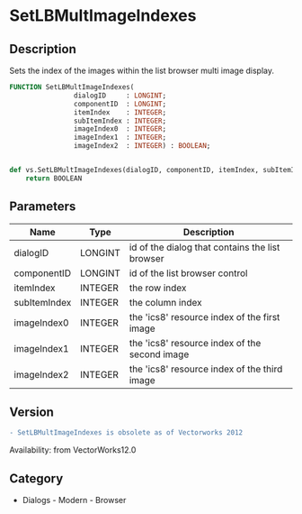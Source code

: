 # SetLBMultImageIndexes

## Description
Sets the index of the images within the list browser multi image display.

```pascal
FUNCTION SetLBMultImageIndexes(
				dialogID     : LONGINT;
				componentID  : LONGINT;
				itemIndex    : INTEGER;
				subItemIndex : INTEGER;
				imageIndex0  : INTEGER;
				imageIndex1  : INTEGER;
				imageIndex2  : INTEGER) : BOOLEAN;
```

```python

def vs.SetLBMultImageIndexes(dialogID, componentID, itemIndex, subItemIndex, imageIndex0, imageIndex1, imageIndex2):
    return BOOLEAN
```

## Parameters
|Name|Type|Description|
|---|---|---|
|dialogID|LONGINT|id of the dialog that contains the list browser|
|componentID|LONGINT|id of the list browser control|
|itemIndex|INTEGER|the row index|
|subItemIndex|INTEGER|the column index|
|imageIndex0|INTEGER|the 'ics8' resource index of the first image|
|imageIndex1|INTEGER|the 'ics8' resource index of the second image|
|imageIndex2|INTEGER|the 'ics8' resource index of the third image|

## Version
```diff
- SetLBMultImageIndexes is obsolete as of Vectorworks 2012
```

Availability: from VectorWorks12.0
## Category
* Dialogs - Modern - Browser

